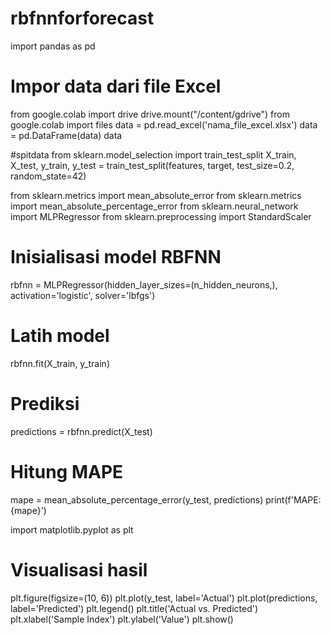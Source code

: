 # rbfnnforforecast

import pandas as pd

# Impor data dari file Excel
from google.colab import drive
drive.mount("/content/gdrive")
from google.colab import files
data = pd.read_excel('nama_file_excel.xlsx')
data = pd.DataFrame(data)
data

#spitdata
from sklearn.model_selection import train_test_split
X_train, X_test, y_train, y_test = train_test_split(features, target, test_size=0.2, random_state=42)

from sklearn.metrics import mean_absolute_error
from sklearn.metrics import mean_absolute_percentage_error
from sklearn.neural_network import MLPRegressor
from sklearn.preprocessing import StandardScaler

# Inisialisasi model RBFNN
rbfnn = MLPRegressor(hidden_layer_sizes=(n_hidden_neurons,), activation='logistic', solver='lbfgs')

# Latih model
rbfnn.fit(X_train, y_train)

# Prediksi
predictions = rbfnn.predict(X_test)

# Hitung MAPE
mape = mean_absolute_percentage_error(y_test, predictions)
print(f'MAPE: {mape}')

import matplotlib.pyplot as plt

# Visualisasi hasil
plt.figure(figsize=(10, 6))
plt.plot(y_test, label='Actual')
plt.plot(predictions, label='Predicted')
plt.legend()
plt.title('Actual vs. Predicted')
plt.xlabel('Sample Index')
plt.ylabel('Value')
plt.show()



